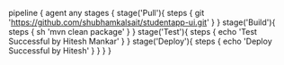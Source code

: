 pipeline {
    agent any
    stages {
        stage('Pull'){
            steps {
                git 'https://github.com/shubhamkalsait/studentapp-ui.git'
            }
        }
        stage('Build'){
            steps {
               sh 'mvn clean package'
            }
        }
        stage('Test'){
            steps {
                echo 'Test Successful by Hitesh Mankar'
            }
        }
        stage('Deploy'){
            steps {
                echo 'Deploy Successful by Hitesh'
            }
        }
    }
}
